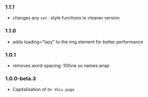 ### 1.1.1

* changes any `set-` style functions to cleaner version

### 1.1.0

* adds loading="lazy" to the img element for better performance

### 1.0.1

* removes word-spacing: 100vw so names wrap

### 1.0.0-beta.3

* Capitalisation of `On this page`
